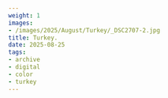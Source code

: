 ```yaml
---
weight: 1
images:
- /images/2025/August/Turkey/_DSC2707-2.jpg
title: Turkey.
date: 2025-08-25
tags:
- archive
- digital
- color
- turkey
---
```


